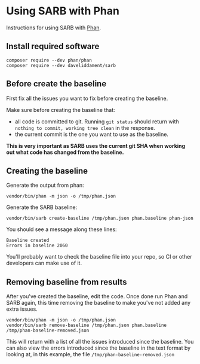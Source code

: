 # Using SARB with Phan

Instructions for using SARB with [Phan](https://github.com/phan/phan).


## Install required software

```
composer require --dev phan/phan
composer require --dev daveliddament/sarb
```

## Before create the baseline

First fix all the issues you want to fix before creating the baseline. 

Make sure before creating the baseline that:

- all code is committed to git. Running `git status` should return with ` nothing to commit, working tree clean` in the response.
- the current commit is the one you want to use as the baseline.

**This is very important as SARB uses the current git SHA when working out what code has changed from the baseline.** 


## Creating the baseline

Generate the output from phan:
```
vendor/bin/phan -m json -o /tmp/phan.json
```


Generate the SARB baseline:
```
vendor/bin/sarb create-baseline /tmp/phan.json phan.baseline phan-json
```

You should see a message along these lines:
```
Baseline created
Errors in baseline 2060
```

You'll probably want to check the baseline file into your repo, so CI or other developers can make use of it.


## Removing baseline from results

After you've created the baseline, edit the code. Once done run Phan and SARB again, 
this time removing the baseline to make you've not added any extra issues.

```
vendor/bin/phan -m json -o /tmp/phan.json
vendor/bin/sarb remove-baseline /tmp/phan.json phan.baseline /tmp/phan-baseline-removed.json
```

This will return with a list of all the issues introduced since the baseline. 
You can also view the errors introduced since the baseline in the text format by looking at, 
in this example, the file `/tmp/phan-baseline-removed.json`



